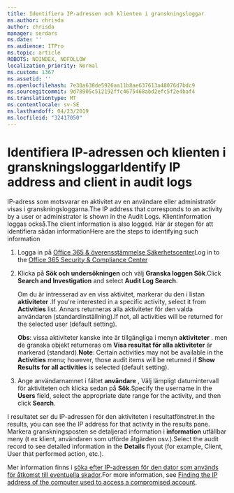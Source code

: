 ```yaml
---
title: Identifiera IP-adressen och klienten i granskningsloggar
ms.author: chrisda
author: chrisda
manager: serdars
ms.date: ''
ms.audience: ITPro
ms.topic: article
ROBOTS: NOINDEX, NOFOLLOW
localization_priority: Normal
ms.custom: 1367
ms.assetid: ''
ms.openlocfilehash: 7e30a638de5926aa11b8ae637613a48076d7bdc9
ms.sourcegitcommit: 9d78905c512192ffc4675468abd2efc5f2e4baf4
ms.translationtype: MT
ms.contentlocale: sv-SE
ms.lasthandoff: 04/23/2019
ms.locfileid: "32417050"
---
```

# <a name="identify-ip-address-and-client-in-audit-logs"></a><span data-ttu-id="c8d53-102">Identifiera IP-adressen och klienten i granskningsloggar</span><span class="sxs-lookup"><span data-stu-id="c8d53-102">Identify IP address and client in audit logs</span></span>

<span data-ttu-id="c8d53-103">IP-adress som motsvarar en aktivitet av en användare eller administratör visas i granskningsloggarna.</span><span class="sxs-lookup"><span data-stu-id="c8d53-103">The IP address that corresponds to an activity by a user or administrator is shown in the Audit Logs.</span></span> <span data-ttu-id="c8d53-104">Klientinformation loggas också.</span><span class="sxs-lookup"><span data-stu-id="c8d53-104">The client information is also logged.</span></span> <span data-ttu-id="c8d53-105">Här är stegen för att identifiera sådan information</span><span class="sxs-lookup"><span data-stu-id="c8d53-105">Here are the steps to identifying such information</span></span>

1. <span data-ttu-id="c8d53-106">Logga in på [Office 365 & överensstämmelse Säkerhetscenter](https://protection.office.com/)</span><span class="sxs-lookup"><span data-stu-id="c8d53-106">Log in to the [Office 365 Security & Compliance Center](https://protection.office.com/)</span></span>

2. <span data-ttu-id="c8d53-107">Klicka på **Sök och undersökningen** och välj **Granska loggen Sök**.</span><span class="sxs-lookup"><span data-stu-id="c8d53-107">Click **Search and Investigation** and select **Audit Log Search**.</span></span>

   <span data-ttu-id="c8d53-108">Om du är intresserad av en viss aktivitet, markerar du den i listan **aktiviteter** .</span><span class="sxs-lookup"><span data-stu-id="c8d53-108">If you're interested in a specific activity, select it from **Activities** list.</span></span> <span data-ttu-id="c8d53-109">Annars returneras alla aktiviteter för den valda användaren (standardinställning).</span><span class="sxs-lookup"><span data-stu-id="c8d53-109">If not, all activities will be returned for the selected user (default setting).</span></span>

   <span data-ttu-id="c8d53-110">**Obs**: vissa aktiviteter kanske inte är tillgängliga i menyn **aktiviteter** . men de granska objekt returneras om **Visa resultat för alla aktiviteter** är markerad (standard).</span><span class="sxs-lookup"><span data-stu-id="c8d53-110">**Note**: Certain activities may not be available in the **Activities** menu; however, those audit items will be returned if **Show Results for all activities** is selected (default setting).</span></span>

3. <span data-ttu-id="c8d53-111">Ange användarnamnet i fältet **användare** , Välj lämpligt datumintervall för aktiviteten och klicka sedan på **Sök**.</span><span class="sxs-lookup"><span data-stu-id="c8d53-111">Specify the username in the **Users** field, select the appropriate date range for the activity, and then click **Search**.</span></span>

<span data-ttu-id="c8d53-112">I resultatet ser du IP-adressen för den aktiviteten i resultatfönstret.</span><span class="sxs-lookup"><span data-stu-id="c8d53-112">In the results, you can see the IP address for that activity in the results pane.</span></span> <span data-ttu-id="c8d53-113">Markera granskningsposten se detaljerad information i **information** utfällbar meny (t ex klient, användaren som utförde åtgärden osv.).</span><span class="sxs-lookup"><span data-stu-id="c8d53-113">Select the audit record to see detailed information in the **Details** flyout (for example, Client, User that performed action, etc.).</span></span>

<span data-ttu-id="c8d53-114">Mer information finns i [söka efter IP-adressen för den dator som används för åtkomst till eventuella skador](https://docs.microsoft.com/office365/securitycompliance/auditing-troubleshooting-scenarios#finding-the-ip-address-of-the-computer-used-to-access-a-compromised-account).</span><span class="sxs-lookup"><span data-stu-id="c8d53-114">For more information, see [Finding the IP address of the computer used to access a compromised account](https://docs.microsoft.com/office365/securitycompliance/auditing-troubleshooting-scenarios#finding-the-ip-address-of-the-computer-used-to-access-a-compromised-account).</span></span>
